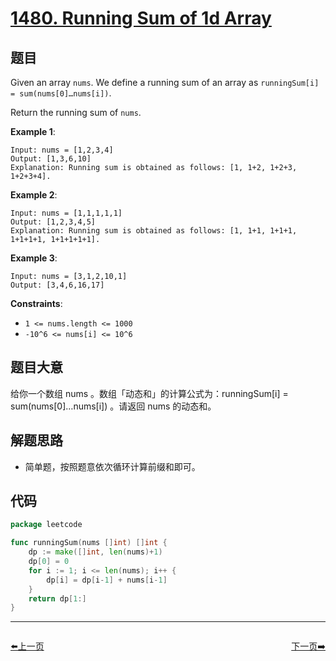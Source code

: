 # [1480. Running Sum of 1d Array](https://leetcode.com/problems/running-sum-of-1d-array/)

## 题目

Given an array `nums`. We define a running sum of an array as `runningSum[i] = sum(nums[0]…nums[i])`.

Return the running sum of `nums`.

**Example 1**:

```
Input: nums = [1,2,3,4]
Output: [1,3,6,10]
Explanation: Running sum is obtained as follows: [1, 1+2, 1+2+3, 1+2+3+4].

```

**Example 2**:

```
Input: nums = [1,1,1,1,1]
Output: [1,2,3,4,5]
Explanation: Running sum is obtained as follows: [1, 1+1, 1+1+1, 1+1+1+1, 1+1+1+1+1].

```

**Example 3**:

```
Input: nums = [3,1,2,10,1]
Output: [3,4,6,16,17]

```


**Constraints**:

- `1 <= nums.length <= 1000`
- `-10^6 <= nums[i] <= 10^6`

## 题目大意

给你一个数组 nums 。数组「动态和」的计算公式为：runningSum[i] = sum(nums[0]…nums[i]) 。请返回 nums 的动态和。


## 解题思路

- 简单题，按照题意依次循环计算前缀和即可。

## 代码

```go
package leetcode

func runningSum(nums []int) []int {
	dp := make([]int, len(nums)+1)
	dp[0] = 0
	for i := 1; i <= len(nums); i++ {
		dp[i] = dp[i-1] + nums[i-1]
	}
	return dp[1:]
}

```

----------------------------------------------
<div style="display: flex;justify-content: space-between;align-items: center;">
<p><a href="https://books.halfrost.com/leetcode/ChapterFour/1470.Shuffle-the-Array/">⬅️上一页</a></p>
<p><a href="https://books.halfrost.com/leetcode/ChapterFour/1512.Number-of-Good-Pairs/">下一页➡️</a></p>
</div>
